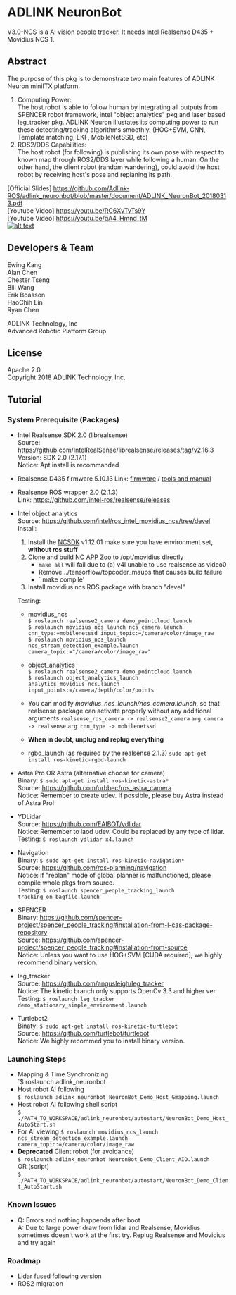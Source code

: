 # ADLINK NeuronBot
V3.0-NCS is a AI vision people tracker. It needs Intel Realsense D435 + Movidius NCS 1.

## Abstract  
The purpose of this pkg is to demonstrate two main features of ADLINK Neuron miniITX platform.   
1. Computing Power:   
   The host robot is able to follow human by integrating all outputs from SPENCER robot framework, intel "object analytics" pkg and laser based leg_tracker pkg.
   ADLINK Neuron illustates its computing power to run these detecting/tracking algorithms smoothly. (HOG+SVM, CNN, Template matching, EKF, MobileNetSSD, etc)  
2. ROS2/DDS Capabilities:  
   The host robot (for following) is publishing its own pose with respect to known map through ROS2/DDS layer while following a human.
   On the other hand, the client robot (random wandering), could avoid the host robot by receiving host's pose and replaning its path.   
   
[Official Slides] https://github.com/Adlink-ROS/adlink_neuronbot/blob/master/document/ADLINK_NeuronBot_20180313.pdf  
[Youtube Video] https://youtu.be/RC6XvTvTs9Y  
[Youtube Video] https://youtu.be/qA4_Hmnd_tM  
[![alt text](http://img.youtube.com/vi/RC6XvTvTs9Y/0.jpg)](https://youtu.be/RC6XvTvTs9Y)  

## Developers & Team
Ewing Kang  
Alan Chen  
Chester Tseng  
Bill Wang  
Erik Boasson  
HaoChih Lin  
Ryan Chen  
  
ADLINK Technology, Inc  
Advanced Robotic Platform Group  

## License
Apache 2.0  
Copyright 2018 ADLINK Technology, Inc.  

## Tutorial
### System Prerequisite (Packages)  
* Intel Realsense SDK 2.0 (librealsense)   
  Source: https://github.com/IntelRealSense/librealsense/releases/tag/v2.16.3  
  Version: SDK 2.0 (2.17.1)  
  Notice: Apt install is recommanded  
  
* Realsense D435 firmware 5.10.13
  Link: [firmware](https://downloadcenter.intel.com/download/28237/Latest-Firmware-for-Intel-RealSense-D400-Product-Family?v=t) / [tools and manual](https://www.intel.com/content/www/us/en/support/articles/000028171/emerging-technologies/intel-realsense-technology.html)
  
* Realsense ROS wrapper 2.0 (2.1.3)  
  Link: https://github.com/intel-ros/realsense/releases

* Intel object analytics  
  Source: https://github.com/intel/ros_intel_movidius_ncs/tree/devel   
  Install:  
    1. Install the [NCSDK](https://github.com/movidius/ncsdk) v1.12.01
        make sure you have environment set, **without ros stuff**
    2. Clone and build [NC APP Zoo](https://github.com/movidius/ncappzoo) to /opt/movidius directly
        * `make all` will fail due to (a) v4l unable to use realsense as video0 
        * Remove ../tensorflow/topcoder_maups that causes build failure
        * ` make compile'
    3. Install movidius ncs ROS package with branch "devel"  
    
  Testing:  
    * movidius_ncs  
     `$ roslaunch realsense2_camera demo_pointcloud.launch`  
     `$ roslaunch movidius_ncs_launch ncs_camera.launch cnn_type:=mobilenetssd input_topic:=/camera/color/image_raw`  
     `$ roslaunch movidius_ncs_launch ncs_stream_detection_example.launch camera_topic:="/camera/color/image_raw"`  
    * object_analytics  
     `$ roslaunch realsense2_camera demo_pointcloud.launch`  
     `$ roslaunch object_analytics_launch analytics_movidius_ncs.launch input_points:=/camera/depth/color/points`  
    * You can modify _movidius_ncs_launch/ncs_camera.launch_, so that realsense package can activate properly without any additional arguments
        `realsense_ros_camera -> realsense2_camera`
        `arg camera -> realsense`
        `arg cnn_type -> mobilenetssd`
    * **When in doubt, unplug and replug everything**  
  
  * rgbd_launch (as required by the realsense 2.1.3)
    `sudo apt-get install ros-kinetic-rgbd-launch`

  
* Astra Pro OR Astra (alternative choose for camera)   
  Binary: `$ sudo apt-get install ros-kinetic-astra*`  
  Source: https://github.com/orbbec/ros_astra_camera  
  Notice: Remember to create udev. If possible, please buy Astra instead of Astra Pro!  
* YDLidar   
  Source: https://github.com/EAIBOT/ydlidar  
  Notice: Remember to laod udev. Could be replaced by any type of lidar.  
  Testing: `$ roslaunch ydlidar x4.launch`  
* Navigation  
  Binary: `$ sudo apt-get install ros-kinetic-navigation*`  
  Source: https://github.com/ros-planning/navigation  
  Notice: if "replan" mode of global planner is malfunctioned, please compile whole pkgs from source.  
  Testing: `$ roslaunch spencer_people_tracking_launch tracking_on_bagfile.launch`
* SPENCER  
  Binary: https://github.com/spencer-project/spencer_people_tracking#installation-from-l-cas-package-repository  
  Source: https://github.com/spencer-project/spencer_people_tracking#installation-from-source  
  Notice: Unless you want to use HOG+SVM [CUDA required], we highly recommend binary version.  
* leg_tracker  
  Source: https://github.com/angusleigh/leg_tracker  
  Notice: The kinetic branch only supports OpenCv 3.3 and higher ver.  
  Testing: `$ roslaunch leg_tracker demo_stationary_simple_environment.launch`  
* Turtlebot2  
  Binaty: `$ sudo apt-get install ros-kinetic-turtlebot`  
  Source: https://github.com/turtlebot/turtlebot  
  Notice: We highly recommed you to install binary version.  

### Launching Steps
* Mapping & Time Synchronizing  
  `$ roslaunch adlink_neuronbot 
* Host robot AI following  
  `$ roslaunch adlink_neuronbot NeuronBot_Demo_Host_Gmapping.launch`  
* Host robot AI following shell script  
  `$ ./PATH_TO_WORKSPACE/adlink_neuronbot/autostart/NeuronBot_Demo_Host_AutoStart.sh`  
* For AI viewing
  `$ roslaunch movidius_ncs_launch ncs_stream_detection_example.launch camera_topic:=/camera/color/image_raw`
* **Deprecated** Client robot (for avoidance)  
  `$ roslaunch adlink_neuronbot NeuronBot_Demo_Client_AIO.launch`  
  OR (script)  
  `$ ./PATH_TO_WORKSPACE/adlink_neuronbot/autostart/NeuronBot_Demo_Client_AutoStart.sh`  

### Known Issues
* Q: Errors and nothing happends after boot  
  A: Due to large power draw from lidar and Realsense, Movidius sometimes doesn't work at the first try. Replug Realsense and Movidius and try again  

### Roadmap
* Lidar fused following version  
* ROS2 migration
 
